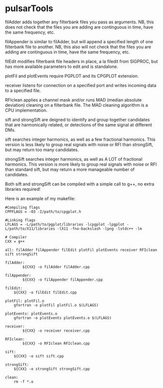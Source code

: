 # pulsarTools

filAdder adds together any filterbank files you pass as arguments. NB, this does not check that the files you are adding are continguous in time, have the same frequency, etc.



filAppender is similar to filAdder, but will append a specified length of one filterbank file to another. NB, this also will not check that the files you are adding are continguous in time, have the same frequency, etc.



filEdit modifies filterbank file headers in place, a la filedit from SIGPROC, but has more available parameters to edit and is standalone.



plotFil and plotEvents require PGPLOT and its CPGPLOT extension.



receiver listens for connection on a specified port and writes incoming data to a specified file.



RFIclean applies a channel mask and/or runs MAD (median absolute deviation) cleaning on a filterbank file. The MAD cleaning algorithm is a CPU implementation.



sift and strongSift are deigned to identify and group together candidates that are harmonically related,
or detections of the same signal at different DMs.

sift searches integer harmonics, as well as a few fractional harmonics. This version is less likely to
group real signals with noise or RFI than strongSift, but may return too many candidates.

strongSift searches integer harmonics, as well as A LOT of fractional harmonics. This version is more
likely to group real signals with noise or RFI than standard sift, but may return a more manageable
number of candidates.

Both sift and strongSift can be compiled with a simple call to g++, no extra libraries required!



Here is an example of my makefile:

```
#Compiling flags
CPPFLAGS = -O3 -I/path/to/cpgplot.h

#Linking flags
LFLAGS = -L/path/to/pgplot/libraries -lcpgplot -lpgplot -L/path/to/X11/libraries -lX11 -fno-backslash -lpng -lstdc++ -lm

# Compiler
CXX = g++

all: filAdder filAppender filEdit plotFil plotEvents receiver RFIclean sift strongSift

filAdder:
        ${CXX} -o filAdder filAdder.cpp

filAppender:
        ${CXX} -o filAppender filAppender.cpp

filEdit:
	${CXX} -o filEdit filEdit.cpp

plotFil: plotFil.o
	gfortran -o plotFil plotFil.o $(LFLAGS)

plotEvents: plotEvents.o
	gfortran -o plotEvents plotEvents.o $(LFLAGS)

receiver:
        ${CXX} -o receiver receiver.cpp

RFIclean:
        ${CXX} -o RFIclean RFIclean.cpp

sift:
	${CXX} -o sift sift.cpp

strongSift:
	${CXX} -o strongSift strongSift.cpp

clean:
	rm -f *.o
```
